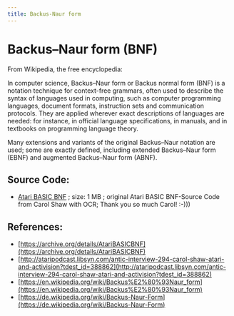 ```yaml
---
title: Backus-Naur form
---
```

# Backus–Naur form (BNF)  
From Wikipedia, the free encyclopedia:  
  
In computer science, Backus–Naur form or Backus normal form (BNF) is a notation technique for context-free grammars, often used to describe the syntax of languages used in computing, such as computer programming languages, document formats, instruction sets and communication protocols. They are applied wherever exact descriptions of languages are needed: for instance, in official language specifications, in manuals, and in textbooks on programming language theory.  
  
Many extensions and variants of the original Backus–Naur notation are used; some are exactly defined, including extended Backus–Naur form (EBNF) and augmented Backus–Naur form (ABNF).  
  
## Source Code:  
- [Atari BASIC BNF](attachments/Atari_BASIC_BNF-OCR.pdf) ; size: 1 MB ; original Atari BASIC BNF-Source Code from Carol Shaw with OCR; Thank you so much Carol! :-)))  
  
## References:  
- [https://archive.org/details/AtariBASICBNF](https://archive.org/details/AtariBASICBNF)  
- [http://ataripodcast.libsyn.com/antic-interview-294-carol-shaw-atari-and-activision?tdest_id=388862](http://ataripodcast.libsyn.com/antic-interview-294-carol-shaw-atari-and-activision?tdest_id=388862)  
- [https://en.wikipedia.org/wiki/Backus%E2%80%93Naur_form](https://en.wikipedia.org/wiki/Backus%E2%80%93Naur_form)  
- [https://de.wikipedia.org/wiki/Backus-Naur-Form](https://de.wikipedia.org/wiki/Backus-Naur-Form)  
